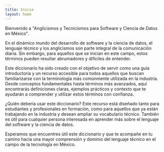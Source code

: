 ```yaml
---
title: Inicio
layout: home
---
```


Bienvenido a "Anglicismos y Tecnicismos para Software y Ciencia de Datos en México".

En el dinámico mundo del desarrollo de software y la ciencia de datos, el lenguaje técnico y los anglicismos son parte integral de la comunicación diaria. Sin embargo, para aquellos que se inician en este campo, estos términos pueden resultar abrumadores y difíciles de entender.

Este diccionario ha sido creado con el objetivo de servir como una guía introductoria y un recurso accesible para todos aquellos que buscan familiarizarse con la terminología más comúnmente utilizada en la industria. Desde conceptos fundamentales hasta términos más avanzados, aquí encontrarás definiciones claras, ejemplos prácticos y contexto que te ayudarán a comprender y utilizar estos términos con confianza.

¿Quién debería usar este diccionario?
Este recurso está diseñado tanto para estudiantes y profesionales en formación, como para aquellos que ya están trabajando en la industria y desean ampliar su vocabulario técnico. También es útil para cualquier persona interesada en aprender más sobre el lenguaje del software y la ciencia de datos.

Esperamos que encuentres útil este diccionario y que te acompañe en tu camino hacia una mayor comprensión y dominio del lenguaje técnico en el campo de la tecnología en México.
